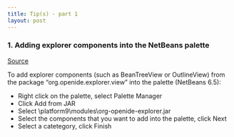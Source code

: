 ```yaml
---
title: Tip(s) - part 1
layout: post
---
```


### 1. Adding explorer components into the NetBeans palette
[Source](https://netbeansrcp.wordpress.com/2009/04/01/adding-explorer-components-into-the-netbeans-palette/)  


To add explorer components (such as BeanTreeView or OutlineView) from the package “org.openide.explorer.view” into the palette (NetBeans 6.5):


  -  Right click on the palette, select Palette Manager  
  -  Click Add from JAR  
  -  Select <path to NetBeans >\platform9\modules\org-openide-explorer.jar  
  -  Select the components that you want to add into the palette, click Next  
  -  Select a catetegory, click Finish  

